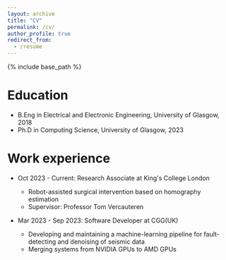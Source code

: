 ```yaml
---
layout: archive
title: "CV"
permalink: /cv/
author_profile: true
redirect_from:
  - /resume
---
```


{% include base_path %}

Education
======
* B.Eng in Electrical and Electronic Engineering, University of Glasgow, 2018
* Ph.D in Computing Science, University of Glasgow, 2023

Work experience
======
* Oct 2023 - Current: Research Associate at King's College London
  * Robot-assisted surgical intervention based on homography estimation
  * Supervisor: Professor Tom Vercauteren

* Mar 2023 - Sep 2023: Software Developer at CGG(UK)
  * Developing and maintaining a machine-learning pipeline for fault-detecting and denoising of seismic data
  * Merging systems from NVIDIA GPUs to AMD GPUs
